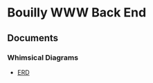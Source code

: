 # Bouilly WWW Back End
## Documents
### Whimsical Diagrams
- [ERD](https://whimsical.com/erd-RHxVoiXSde6GFhJYe7PHdD)
